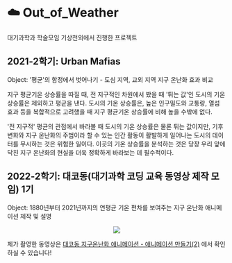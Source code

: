 # :cloud: Out_of_Weather
대기과학과 학술모임 기상천외에서 진행한 프로젝트

## 2021-2학기: Urban Mafias
Object: '평균'의 함정에서 벗어나기 - 도심 지역, 교외 지역 지구 온난화 효과 비교

 지구 평균기온 상승률을 따질 때, 전 지구적인 차원에서 봤을 때 '튀는 값'인 도시의 기온 상승률은 제외하고 평균을 낸다. 도시의 기온 상승률은, 높은 인구밀도와 교통량, 열섬 효과 등을 복합적으로 고려했을 때 지구 평균기온 상승률에 비해 높을 수밖에 없다.

 '전 지구적' 평균의 관점에서 바라볼 때 도시의 기온 상승률은 물론 튀는 값이지만, 기후변화와 지구 온난화의 주범이라 할 수 있는 인간 활동이 활발하게 일어나는 도시의 데이터를 무시하는 것은 위험한 일이다. 이곳의 기온 상승률을 분석하는 것은 당장 우리 앞에 닥친 지구 온난화의 현실을 더욱 정확하게 바라보는 데 필수적이다.

## 2022-2학기: 대코동(대기과학 코딩 교육 동영상 제작 모임) 1기
Object: 1880년부터 2021년까지의 연평균 기온 편차를 보여주는 지구 온난화 애니메이션 제작 및 설명    

<p align="center">
  <img src="https://user-images.githubusercontent.com/63230753/209415687-4ee662d7-006a-471d-9f08-01011530f60a.gif">
</p>

제가 촬영한 동영상은 [대코동 지구온난화 애니메이션 - 애니메이션 만들기(2)](https://youtu.be/2tLv7gDdrIs) 에서 확인하실 수 있습니다!
